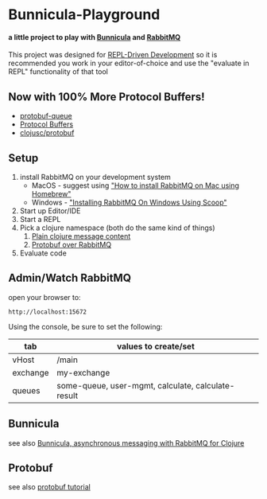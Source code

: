 # Bunnicula-Playground

#### a little project to play with [Bunnicula](https://github.com/nomnom-insights/nomnom.bunnicula) and [RabbitMQ](https://www.rabbitmq.com)

This project was designed for [REPL-Driven Development](https://clojure.org/guides/repl/introduction) so it is recommended you work in your editor-of-choice
and use the "evaluate in REPL" functionality of that tool

## Now with 100% More Protocol Buffers!

- [protobuf-queue](src/clj/protobuf_queue.clj)
- [Protocol Buffers](https://developers.google.com/protocol-buffers/)
- [clojusc/protobuf](https://github.com/clojusc/protobuf)


## Setup

1. install RabbitMQ on your development system
   - MacOS - suggest using ["How to install RabbitMQ on Mac using Homebrew"](https://www.dyclassroom.com/howto-mac/how-to-install-rabbitmq-on-mac-using-homebrew)
   - Windows - ["Installing RabbitMQ On Windows Using Scoop"](docs/installing-on-windows.md)
2. Start up Editor/IDE
3. Start a REPL
4. Pick a clojure namespace (both do the same kind of things)
   1. [Plain clojure message content](src/clj/service.clj)
   2. [Protobuf over RabbitMQ](src/clj/protobuf_queue.clj)
5. Evaluate code


## Admin/Watch RabbitMQ

open your browser to:

    http://localhost:15672

Using the console, be sure to set the following:

tab      | values to create/set
---------|-----------------------
vHost    |  /main
exchange |  my-exchange
queues   |  some-queue, user-mgmt, calculate, calculate-result


## Bunnicula

see also [Bunnicula, asynchronous messaging with RabbitMQ for Clojure](https://blog.getenjoyhq.com/bunnicula-asynchronous-messaging-with-rabbitmq-for-clojure/)


## Protobuf

see also [protobuf tutorial](https://clojusc.github.io/protobuf/current/1050-tutorial.html)



